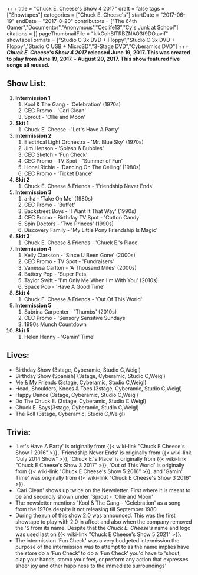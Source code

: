 +++
title = "Chuck E. Cheese's Show 4 2017"
draft = false
tags = ["Showtapes"]
categories = ["Chuck E. Cheese's"]
startDate = "2017-06-19"
endDate = "2017-8-20"
contributors = ["The 64th Gamer","Documentor","Anonymous","Ceclife13","Cy's Junk at School"]
citations = []
pageThumbnailFile = "klkGohBlTRBZNAO3f9DO.avif"
showtapeFormats = ["Studio C 3x DVD + Floppy","Studio C 3x DVD + Floppy","Studio C USB + MicroSD","3-Stage DVD","Cyberamics DVD"]
+++
***Chuck E. Cheese's Show 4 2017* released June 19, 2017.
This was created to play from June 19, 2017. - August 20, 2017. This show featured five songs all reused.**

## Show List:

1.  **Intermission 1**
    1.  Kool & The Gang - 'Celebration' (1970s)
    2.  CEC Promo - 'Carl Clean'
    3.  Sprout - 'Ollie and Moon'
2.  **Skit 1**
    1.  Chuck E. Cheese - 'Let's Have A Party'
3.  **Intermission 2**
    1.  Electrical Light Orchestra - 'Mr. Blue Sky' (1970s)
    2.  Jim Henson - 'Splash & Bubbles'
    3.  CEC Sketch - 'Fun Check'
    4.  CEC Promo - TV Spot - 'Summer of Fun'
    5.  Lionel Richie - 'Dancing On The Ceiling' (1980s)
    6.  CEC Promo - 'Ticket Dance'
4.  **Skit 2**
    1.  Chuck E. Cheese & Friends - 'Friendship Never Ends'
5.  **Intermission 3**
    1.  a-ha - 'Take On Me' (1980s)
    2.  CEC Promo - 'Buffet'
    3.  Backstreet Boys - 'I Want It That Way' (1990s)
    4.  CEC Promo - Birthday TV Spot - 'Cotton Candy'
    5.  Spin Doctors - 'Two Princes' (1990s)
    6.  Discovery Family - 'My Little Pony Friendship Is Magic'
6.  **Skit 3**
    1.  Chuck E. Cheese & Friends - 'Chuck E.'s Place'
7.  **Intermission 4**
    1.  Kelly Clarkson - 'Since U Been Gone' (2000s)
    2.  CEC Promo - TV Spot - 'Fundraisers'
    3.  Vanessa Carlton - 'A Thousand Miles' (2000s)
    4.  Battery Pop - 'Super Pets'
    5.  Taylor Swift - 'I'm Only Me When I'm With You' (2010s)
    6.  Space Pop - 'Have A Good Time'
8.  **Skit 4**
    1.  Chuck E. Cheese & Friends - 'Out Of This World'
9.  **Intermission 5**
    1.  Sabrina Carpenter - 'Thumbs' (2010s)
    2.  CEC Promo - 'Sensory Sensitive Sundays'
    3.  1990s Munch Countdown
10. **Skit 5**
    1.  Helen Henny - 'Gamin' Time'

## Lives:

- Birthday Show (3stage, Cyberamic, Studio C,Weigl)
- Birthday Show (Spanish) (3stage, Cyberamic, Studio C,Weigl)
- Me & My Friends (3stage, Cyberamic, Studio C,Weigl)
- Head, Shoulders, Knees & Toes (3stage, Cyberamic, Studio C,Weigl)
- Happy Dance (3stage, Cyberamic, Studio C,Weigl)
- Do The Chuck E. (3stage, Cyberamic, Studio C,Weigl)
- Chuck E. Says(3stage, Cyberamic, Studio C,Weigl)
- The Roll (3stage, Cyberamic, Studio C,Weigl)

## Trivia:

- 'Let's Have A Party' is originally from {{< wiki-link "Chuck E Cheese's Show 1 2016" >}}, 'Friendship Never Ends' is originally from {{< wiki-link "July 2014 Show" >}}, 'Chuck E.'s Place' is originally from {{< wiki-link "Chuck E Cheese's Show 3 2017" >}}, 'Out of This World' is originally from {{< wiki-link "Chuck E Cheese's Show 5 2016" >}}, and 'Gamin' Time' was originally from {{< wiki-link "Chuck E Cheese's Show 3 2016" >}}.
- 'Carl Clean' shows up twice on the Newsletter. First where it is meant to be and secondly shown under 'Sprout - 'Ollie and Moon'
- The newsletter mentions 'Kool & The Gang - 'Celebration' as a song from the 1970s despite it not releasing till September 1980.
- During the run of this show 2.0 was announced. This was the first showtape to play with 2.0 in affect and also when the company removed the 'S from its name. Despite that the *Chuck E. Cheese's* name and logo was used last on {{< wiki-link "Chuck E Cheese's Show 5 2021" >}}.
- The intermission 'Fun Check' was a very budgeted intermission the purpose of the intermission was to attempt to as the name implies have the store do a 'Fun Check' to do a 'Fun Check' you'd have to 'shout, clap your hands, stomp your feet, or preform any action that expresses sheer joy and other happiness to the immediate surroundings'
